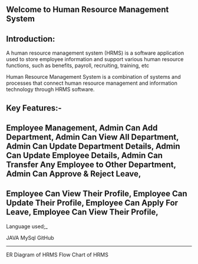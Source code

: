 Welcome to Human Resource Management System
-----------------------------------------------
Introduction:
------------
A human resource management system (HRMS) is a software application used to store employee information and support various human resource functions, such as benefits, payroll, recruiting, training, etc

Human Resource Management System is a combination of systems and processes that connect human resource management and information technology through HRMS software.

Key Features:-
--------------


Employee Management,
Admin Can Add Department,
Admin Can View All Department,
Admin Can Update Department Details,
Admin Can Update Employee Details,
Admin Can Transfer Any Employee to Other Department,
Admin Can Approve & Reject Leave,
-----------------------------------------------------

Employee Can View Their Profile,
Employee Can Update Their Profile,
Employee Can Apply For Leave,
Employee Can View Their Profile,
-------------------------------------------------------
Language used;_

JAVA
MySql
GitHub

------------------------------------------------
ER Diagram of HRMS
Flow Chart of HRMS




